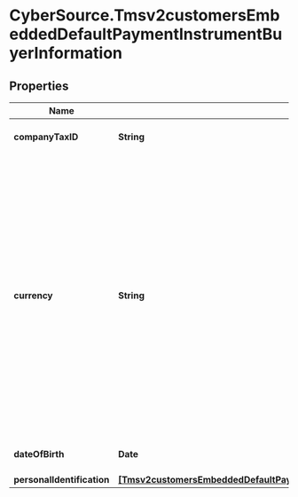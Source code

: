# CyberSource.Tmsv2customersEmbeddedDefaultPaymentInstrumentBuyerInformation

## Properties
Name | Type | Description | Notes
------------ | ------------- | ------------- | -------------
**companyTaxID** | **String** | Company's tax identifier. This is only used for eCheck service.  | [optional] 
**currency** | **String** | Currency used for the order. Use the three-character I[ISO Standard Currency Codes.](http://apps.cybersource.com/library/documentation/sbc/quickref/currencies.pdf)  For an authorization reversal (`reversalInformation`) or a capture (`processingOptions.capture` is set to `true`), you must use the same currency that you used in your payment authorization request.  #### DCC for First Data Your local currency. For details, see the `currency` field description in [Dynamic Currency Conversion For First Data Using the SCMP API](http://apps.cybersource.com/library/documentation/dev_guides/DCC_FirstData_SCMP/DCC_FirstData_SCMP_API.pdf). # For details about currency as used in partial authorizations, see \"Features for Debit Cards and Prepaid Cards\" in the [Credit Card Services Using the SCMP API Guide](https://apps.cybersource.com/library/documentation/dev_guides/CC_Svcs_SCMP_API/html/)  | [optional] 
**dateOfBirth** | **Date** | Date of birth of the customer. Format: YYYY-MM-DD  | [optional] 
**personalIdentification** | [**[Tmsv2customersEmbeddedDefaultPaymentInstrumentBuyerInformationPersonalIdentification]**](Tmsv2customersEmbeddedDefaultPaymentInstrumentBuyerInformationPersonalIdentification.md) |  | [optional] 


